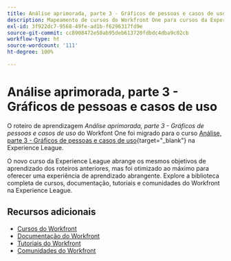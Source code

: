 ```yaml
---
title: Análise aprimorada, parte 3 - Gráficos de pessoas e casos de uso
description: Mapeamento de cursos do Workfront One para cursos da Experience League
exl-id: 3f922dc7-9568-49fe-ad1b-f6296317fd9e
source-git-commit: cc8908472e50ab95deb613720fdbdc4dba9c02cb
workflow-type: ht
source-wordcount: '111'
ht-degree: 100%

---
```


# Análise aprimorada, parte 3 - Gráficos de pessoas e casos de uso

O roteiro de aprendizagem *Análise aprimorada, parte 3 - Gráficos de pessoas e casos de uso* do Workfont One foi migrado para o curso [Análise, parte 3 - Gráficos de pessoas e casos de uso](https://experienceleague.adobe.com/?recommended=Workfront-U-1-2022.3.analytics){target="_blank"} na Experience League.

O novo curso da Experience League abrange os mesmos objetivos de aprendizado dos roteiros anteriores, mas foi otimizado ao máximo para oferecer uma experiência de aprendizado abrangente.  Explore a biblioteca completa de cursos, documentação, tutoriais e comunidades do Workfront na Experience League.

## Recursos adicionais

* [Cursos do Workfront](https://experienceleague.adobe.com/?lang=pt-BR&amp;Solution=Workfront#courses)
* [Documentação do Workfront](https://experienceleague.adobe.com/docs/workfront.html?lang=pt-BR)
* [Tutoriais do Workfront](https://experienceleague.adobe.com/docs/workfront-learn/tutorials-workfront/home.html?lang=pt-BR)
* [Comunidades do Workfront](https://experienceleaguecommunities.adobe.com/t5/workfront/ct-p/workfront)

